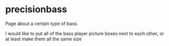 # precisionbass
Page about a certain type of bass.

I would like to put all of the bass player picture boxes next to each other, or at least make them all the same size

